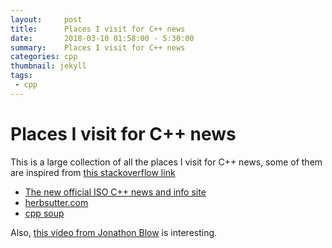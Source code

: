 ```yaml
---
layout:     post
title:      Places I visit for C++ news
date:       2018-03-10 01:58:00 - 5:30:00
summary:    Places I visit for C++ news
categories: cpp
thumbnail: jekyll
tags:
 - cpp
---
```


# Places I visit for C++ news

This is a large collection of all the places I visit for C++ news, some of them are inspired from [this stackoverflow link](https://stackoverflow.com/questions/151974/c-blogs-that-you-regularly-follow)

* [The new official ISO C++ news and info site](https://isocpp.org/)
* [herbsutter.com](https://herbsutter.com/)
* [cpp soup](http://www.cplusplus-soup.com/)

Also, [this video from Jonathon Blow](https://youtu.be/TH9VCN6UkyQ) is interesting.

